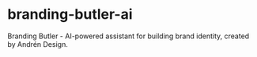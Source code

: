 # branding-butler-ai
Branding Butler - AI-powered assistant for building brand identity, created by Andrén Design.
